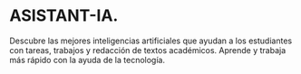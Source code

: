 # ASISTANT-IA.
Descubre las mejores inteligencias artificiales que ayudan a los estudiantes con tareas, trabajos y redacción de textos académicos. Aprende y trabaja más rápido con la ayuda de la tecnología.

